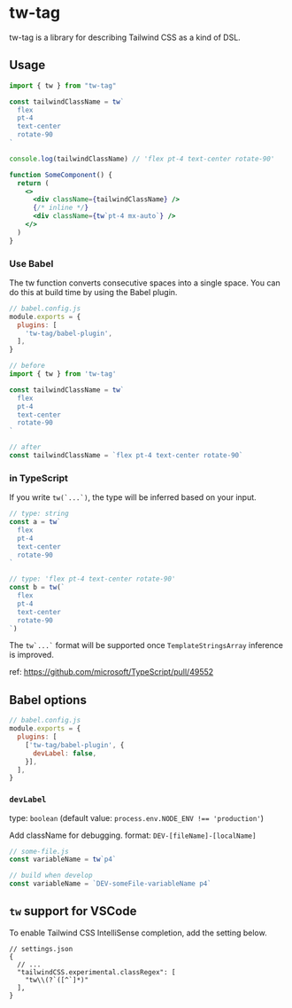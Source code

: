 # tw-tag

tw-tag is a library for describing Tailwind CSS as a kind of DSL.

## Usage

```jsx
import { tw } from "tw-tag"

const tailwindClassName = tw`
  flex
  pt-4
  text-center
  rotate-90
`

console.log(tailwindClassName) // 'flex pt-4 text-center rotate-90'

function SomeComponent() {
  return (
    <>
      <div className={tailwindClassName} />
      {/* inline */}
      <div className={tw`pt-4 mx-auto`} />
    </>
  )
}
```

### Use Babel

The tw function converts consecutive spaces into a single space.
You can do this at build time by using the Babel plugin.

```js
// babel.config.js
module.exports = {
  plugins: [
    'tw-tag/babel-plugin',
  ],
}
```

```js
// before
import { tw } from 'tw-tag'

const tailwindClassName = tw`
  flex
  pt-4
  text-center
  rotate-90
`

// after
const tailwindClassName = `flex pt-4 text-center rotate-90`
```

### in TypeScript

If you write ``tw(`...`)``, the type will be inferred based on your input.

```ts
// type: string
const a = tw`
  flex
  pt-4
  text-center
  rotate-90
`

// type: 'flex pt-4 text-center rotate-90'
const b = tw(`
  flex
  pt-4
  text-center
  rotate-90
`)
```

The `` tw`...` `` format will be supported once `TemplateStringsArray` inference is improved.

ref: https://github.com/microsoft/TypeScript/pull/49552


## Babel options

```js
// babel.config.js
module.exports = {
  plugins: [
    ['tw-tag/babel-plugin', {
      devLabel: false,
    }],
  ],
}
```

### `devLabel`

type: `boolean` (default value: `process.env.NODE_ENV !== 'production'`)

Add className for debugging. format: `DEV-[fileName]-[localName]`

```js
// some-file.js
const variableName = tw`p4`

// build when develop
const variableName = `DEV-someFile-variableName p4`
```

## `tw` support for VSCode

To enable Tailwind CSS IntelliSense completion, add the setting below.

```json5
// settings.json
{
  // ...
  "tailwindCSS.experimental.classRegex": [
    "tw\\(?`([^`]*)"
  ],
}
```
